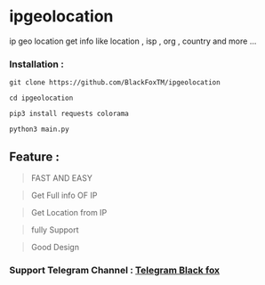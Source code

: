 # ipgeolocation
ip geo location get info like location , isp , org , country and more ...


### Installation : 

` git clone https://github.com/BlackFoxTM/ipgeolocation `

` cd ipgeolocation `

` pip3 install requests colorama `

` python3 main.py `

## Feature : 
> FAST AND EASY

> Get Full info OF IP

> Get Location from IP

> fully Support 

> Good Design

### Support Telegram Channel : [Telegram Black fox](https://t.me/BlackFoxSecurityTeam)

